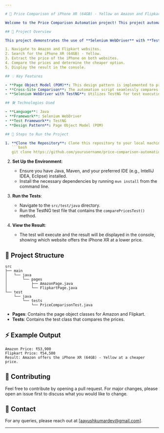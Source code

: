 ```yaml
---

# 📱 Price Comparison of iPhone XR (64GB) - Yellow on Amazon and Flipkart

Welcome to the Price Comparison Automation project! This project automates the process of comparing the price of an iPhone XR (64GB) - Yellow between two of the largest e-commerce websites in India: **Amazon** and **Flipkart**. The goal is to determine which website offers the iPhone at a lower price and print the result in the console.

## 🚀 Project Overview

This project demonstrates the use of **Selenium WebDriver** with **TestNG** in a **Page Object Model (POM)** framework to perform web automation. The script is written in **Java** and showcases how to:

1. Navigate to Amazon and Flipkart websites.
2. Search for the iPhone XR (64GB) - Yellow.
3. Extract the price of the iPhone on both websites.
4. Compare the prices and determine the cheaper option.
5. Display the result in the console.

## 💡 Key Features

- **Page Object Model (POM)**: This design pattern is implemented to promote reusability, maintainability, and readability of the code.
- **Cross-Site Comparison**: The automation script seamlessly compares prices across Amazon and Flipkart.
- **Selenium WebDriver with TestNG**: Utilizes TestNG for test execution and reporting.

## 🛠️ Technologies Used

- **Language**: Java
- **Framework**: Selenium WebDriver
- **Test Framework**: TestNG
- **Design Pattern**: Page Object Model (POM)

## 📝 Steps to Run the Project

1. **Clone the Repository**: Clone this repository to your local machine using the command:
   ```bash
   git clone https://github.com/yourusername/price-comparison-automation.git
   ```

2. **Set Up the Environment**:
   - Ensure you have Java, Maven, and your preferred IDE (e.g., IntelliJ IDEA, Eclipse) installed.
   - Install the necessary dependencies by running `mvn install` from the command line.

3. **Run the Tests**:
   - Navigate to the `src/test/java` directory.
   - Run the TestNG test file that contains the `comparePricesTest()` method.

4. **View the Result**:
   - The test will execute and the result will be displayed in the console, showing which website offers the iPhone XR at a lower price.

## 📁 Project Structure

```
src
├── main
│   └── java
│       └── pages
│           ├── AmazonPage.java
│           └── FlipkartPage.java
└── test
    └── java
        └── tests
            └── PriceComparisonTest.java
```

- **Pages**: Contains the page object classes for Amazon and Flipkart.
- **Tests**: Contains the test class that compares the prices.

## ⚡ Example Output

```
Amazon Price: ₹53,900
Flipkart Price: ₹54,500
Result: Amazon offers the iPhone XR (64GB) - Yellow at a cheaper price.
```

## 🤝 Contributing

Feel free to contribute by opening a pull request. For major changes, please open an issue first to discuss what you would like to change.


## 📧 Contact

For any queries, please reach out at [aayushkumardev@gmail.com].

---
```

